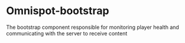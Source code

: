 Omnispot-bootstrap
==================

The bootstrap component responsible for monitoring player health and communicating with the server to receive content
